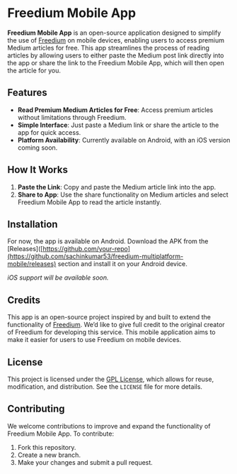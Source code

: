 # Freedium Mobile App

**Freedium Mobile App** is an open-source application designed to simplify the use of [Freedium](https://freedium.cfd/) on mobile devices, enabling users to access premium Medium articles for free. This app streamlines the process of reading articles by allowing users to either paste the Medium post link directly into the app or share the link to the Freedium Mobile App, which will then open the article for you.

## Features
- **Read Premium Medium Articles for Free**: Access premium articles without limitations through Freedium.
- **Simple Interface**: Just paste a Medium link or share the article to the app for quick access.
- **Platform Availability**: Currently available on Android, with an iOS version coming soon.

## How It Works
1. **Paste the Link**: Copy and paste the Medium article link into the app.
2. **Share to App**: Use the share functionality on Medium articles and select Freedium Mobile App to read the article instantly.

## Installation
For now, the app is available on Android. Download the APK from the [Releases]([https://github.com/your-repo](https://github.com/sachinkumar53/freedium-multiplatform-mobile/releases) section and install it on your Android device.

*iOS support will be available soon.*

## Credits
This app is an open-source project inspired by and built to extend the functionality of [Freedium](https://freedium.cfd/). We’d like to give full credit to the original creator of Freedium for developing this service. This mobile application aims to make it easier for users to use Freedium on mobile devices.

## License
This project is licensed under the [GPL License](./LICENSE), which allows for reuse, modification, and distribution. See the `LICENSE` file for more details.

## Contributing
We welcome contributions to improve and expand the functionality of Freedium Mobile App. To contribute:
1. Fork this repository.
2. Create a new branch.
3. Make your changes and submit a pull request.
